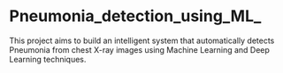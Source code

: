 # Pneumonia_detection_using_ML_
This project aims to build an intelligent system that automatically detects Pneumonia from chest X-ray images using Machine Learning and Deep Learning techniques.
